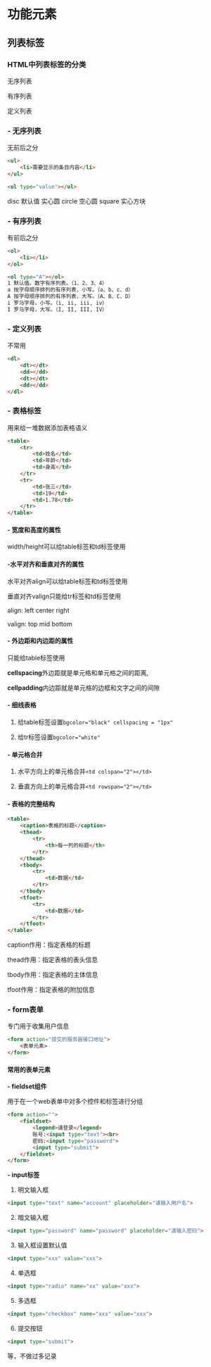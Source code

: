 # 功能元素

## 列表标签

### HTML中列表标签的分类

无序列表

有序列表

定义列表

### - 无序列表

无前后之分

```html
<ul>
	<li>需要显示的条目内容</li>
</ul>

<ul type="value"></ul>
```

disc       默认值 实心圆
circle     空心圆
square  实心方块

### - 有序列表

有前后之分

```html
<ol>
	<li></li>
</ol>

<ol type="A"></ol>
1 默认值。数字有序列表。（1、2、3、4）
a 按字母顺序排列的有序列表，小写。（a、b、c、d）
A 按字母顺序排列的有序列表，大写。（A、B、C、D）
i 罗⻢字母，小写。（i, ii, iii, iv）
I 罗⻢字母，大写。（I, II, III, IV）
```

### - 定义列表

不常用

```html
<dl>
	<dt></dt>
	<dd></dd>
	<dt></dt>
	<dd></dd>
</dl>
```

### - 表格标签

用来给一堆数据添加表格语义

```html
<table>
    <tr>
        <td>姓名</td>
        <td>年龄</td>
        <td>身⾼</td>
    </tr>
    <tr>
        <td>张三</td>
        <td>19</td>
        <td>1.78</td>
    </tr>
</table>
```

#### - 宽度和高度的属性

width/height可以给table标签和td标签使用

#### -水平对齐和垂直对齐的属性

水平对齐align可以给table标签和td标签使用

垂直对齐valign只能给tr标签和td标签使用

align: left center right

valign: top mid bottom

#### - 外边距和内边距的属性

只能给table标签使用

**cellspacing**外边距就是单元格和单元格之间的距离,

**cellpadding**内边距就是单元格的边框和文字之间的间隙

#### - 细线表格

1. 给table标签设置`bgcolor="black" cellspacing = "1px"`

2. 给tr标签设置`bgcolor="white"`

#### - 单元格合并

1. 水平方向上的单元格合并`<td colspan="2"></td>`

2. 垂直方向上的单元格合并`<td rowspan="2"></td>`

#### - 表格的完整结构

```html
<table>
    <caption>表格的标题</caption>
    <thead>
        <tr>
            <th>每一列的标题</th>
        </tr>
    </thead>
    <tbody>
        <tr>
            <td>数据</td>
        </tr>
    </tbody>
    <tfoot>
        <tr>
            <td>数据</td>
        </tr>
    </tfoot>
</table>
```

caption作用：指定表格的标题

thead作用：指定表格的表头信息

tbody作用：指定表格的主体信息

tfoot作用：指定表格的附加信息

### - form表单

专门用于收集用户信息

```html
<form action="提交的服务器接口地址">
	<表单元素>
</form>
```

#### 常用的表单元素

**- fieldset组件**

用于在⼀个web表单中对多个控件和标签进行分组

```html
<form action="">
    <fieldset>
        <legend>请登录</legend>
        账号:<input type="text"><br>
        密码:<input type="password">
        <input type="submit">
    </fieldset>
</form>
```

**- input标签**

1. 明文输入框

```html
<input type="text" name="account" placeholder="请输入用户名">
```

2. 暗文输入框

```html
<input type="password" name="password" placeholder="请输入密码">
```

3. 输入框设置默认值

```HTML
<input type="xxx" value="xxx">
```

4. 单选框

```html
<input type="radio" name="xx" value="xxx">
```

5. 多选框

```html
<input type="checkbox" name="xxx" value="xxx">
```

6. 提交按钮

```html
<input type="submit">
```

等，不做过多记录

